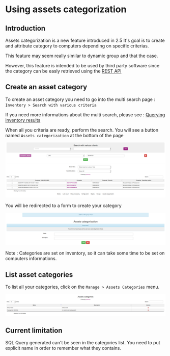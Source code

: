 # Using assets categorization

## Introduction

Assets categorization is a new feature introduced in 2.5
It's goal is to create and attribute category to computers depending on specific criterias.

This feature may seem really similar to dynamic group and that the case. 

However, this feature is intended to be used by third party software since the category can be easly retrieved using the [REST API](../09.Rest-API/Introduction.md)

## Create an asset category

To create an asset category you need to go into the multi search page : ```Inventory > Search with various criteria```

If you need more informations about the multi search, please see : [Querying inventory results](03.Management-console-and-its-advanced-features/Querying-inventory-results.md)

When all you criteria are ready, perform the search. You will see a button named ```Assets categorization``` at the bottom of the page

![Assets categories multi search](../../img/server/reports/assets_categories_multi_search.png)

You will be redirected to a form to create your category 

![Assets categories form](../../img/server/reports/assets_categories_create_form.png)

Note : Categories are set on inventory, so it can take some time to be set on computers informations.

## List asset categories

To list all your categories, click on the ```Manage > Assets Categories``` menu.

![Assets categories](../../img/server/reports/assets_categories_list.png)


## Current limitation

SQL Query generated can't be seen in the categories list. You need to put explicit name in order to remember what they contains.